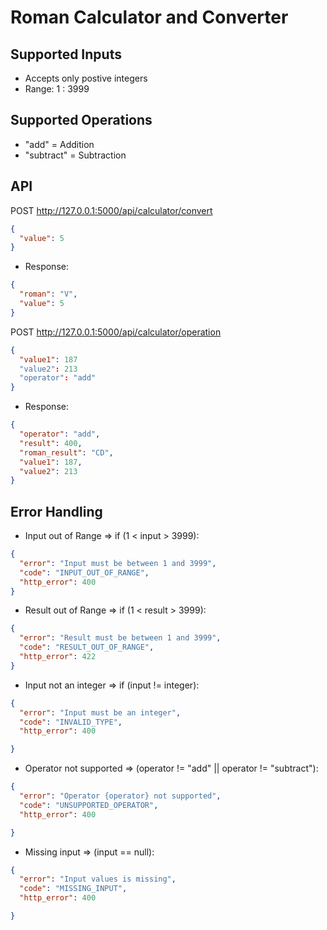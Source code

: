 # Roman Calculator and Converter

## Supported Inputs
- Accepts only postive integers
- Range: 1 : 3999

## Supported Operations
- "add" = Addition
- "subtract" = Subtraction

## API

POST http://127.0.0.1:5000/api/calculator/convert
```json
{
  "value": 5
}
```
- Response:
```json
{ 
  "roman": "V",
  "value": 5
}
```

POST http://127.0.0.1:5000/api/calculator/operation
```json
{
  "value1": 187
  "value2": 213
  "operator": "add"
}
```
- Response:
```json
{ 
  "operator": "add",
  "result": 400,
  "roman_result": "CD",
  "value1": 187,
  "value2": 213
}
```

## Error Handling
- Input out of Range => if (1 < input > 3999):
```json
{
  "error": "Input must be between 1 and 3999",
  "code": "INPUT_OUT_OF_RANGE",
  "http_error": 400
}
```
- Result out of Range => if (1 < result > 3999):
```json
{
  "error": "Result must be between 1 and 3999",
  "code": "RESULT_OUT_OF_RANGE",
  "http_error": 422
}
```
- Input not an integer => if (input != integer):
```json
{
  "error": "Input must be an integer",
  "code": "INVALID_TYPE",
  "http_error": 400

}
```
- Operator not supported => (operator != "add" || operator != "subtract"):
```json
{
  "error": "Operator {operator} not supported",
  "code": "UNSUPPORTED_OPERATOR",
  "http_error": 400

}
```
- Missing input => (input == null):
```json
{
  "error": "Input values is missing",
  "code": "MISSING_INPUT",
  "http_error": 400

}
```
